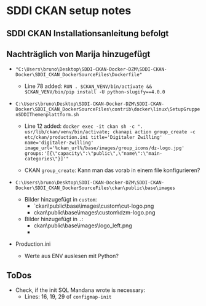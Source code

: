 # SDDI CKAN setup notes

## SDDI CKAN Installationsanleitung befolgt

## Nachträglich von Marija hinzugefügt

* `"C:\Users\bruno\Desktop\SDDI-CKAN-Docker-DZM\SDDI-CKAN-Docker\SDDI_CKAN_DockerSourceFiles\Dockerfile"`

  * Line 78 added: `RUN . $CKAN_VENV/bin/activate && $CKAN_VENV/bin/pip install -U python-slugify==4.0.0`

* `C:\Users\bruno\Desktop\SDDI-CKAN-Docker-DZM\SDDI-CKAN-Docker\SDDI_CKAN_DockerSourceFiles\contrib\docker\linux\SetupGruppenSDDIThemenplattform.sh`

  * Line 12 added: `docker exec -it ckan sh -c ". usr/lib/ckan/venv/bin/activate; ckanapi action group_create -c etc/ckan/production.ini title='Digitaler Zwilling' name='digitaler-zwilling' image_url='%ckan_url%/base/images/group_icons/dz-logo.jpg' groups:'[{\"capacity\":\"public\",\"name\":\"main-categories\"}]'"`

  * CKAN `group_create`: Kann man das vorab in einem file konfigurieren?

* `C:\Users\bruno\Desktop\SDDI-CKAN-Docker-DZM\SDDI-CKAN-Docker\SDDI_CKAN_DockerSourceFiles\ckan\public\base\images`

  * Bilder hinzugefügt in `custom`:
    * `ckan\public\base\images\custom\cut-logo.png
    * ckan\public\base\images\custom\dzm-logo.png
  * Bilder hinzugefügt in `.`:
    * ckan\public\base\images\logo_left.png
    *


* Production.ini
  * Werte aus ENV auslesen mit Python?



## ToDos

* Check, if the init SQL Mandana wrote is necessary:
  * Lines: 16, 19, 29 of `configmap-init`
